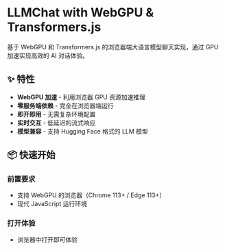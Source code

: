 # LLMChat with WebGPU & Transformers.js

基于 WebGPU 和 Transformers.js 的浏览器端大语言模型聊天实现，通过 GPU 加速实现高效的 AI 对话体验。

## ✨ 特性

- **WebGPU 加速** - 利用浏览器 GPU 资源加速推理
- **零服务端依赖** - 完全在浏览器端运行
- **即开即用** - 无需复杂环境配置
- **实时交互** - 低延迟的流式响应
- **模型兼容** - 支持 Hugging Face 格式的 LLM 模型

## 📦 快速开始

### 前置要求
- 支持 WebGPU 的浏览器（Chrome 113+ / Edge 113+）
- 现代 JavaScript 运行环境

### 打开体验
- 浏览器中打开即可体验
